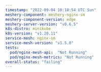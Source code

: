 ```yaml
---
timestamp: "2022-09-04 10:18:54 UTC Sun"
meshery-component: meshery-nginx-sm
meshery-component-version: edge
meshery-server-version: "v0.6.5"
k8s-distro: minikube
k8s-version: "v1.20.11"
service-mesh: nginx-sm
service-mesh-version: "v1.5.0"
tests:
  pod/nginx-mesh-api:  "Not Running"
  pod/nginx-mesh-metrics: "Not Running"
overall-status: "failing"
---
```

